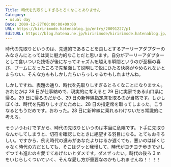 ```yaml
---
Title: 時代を先取りしすぎるとろくなことありません
Category:
- usual day
Date: 2009-12-27T00:00:00+09:00
URL: https://kiririmode.hatenablog.jp/entry/20091227/p1
EditURL: https://blog.hatena.ne.jp/kiririmode/kiririmode.hatenablog.jp/atom/entry/8454420450078212309
---
```



時代の先取りというのは、先進的であることを良しとするアーリーアダプターのみなさんにとっては実に魅力的なことだと思います。自分がアーリーアダプターとして食いついた技術が後になってキャズムを越える瞬間というのが至極の喜び、ブームになったころで先輩面して説明して悦にひたる快感がやめられないとまらない、そんな方ももしかしたらいらっしゃるかもしれませんね。

しかしですね、表題の通り、時代を先取りしすぎるとろくなことになりません。
おれとかは 28 日が仕事納めで、現実的に考えると 29 日に実家である山口県に帰る。29 日に帰るのだから、29 日の新幹線指定席を取るのが当然です。しかしぼくは、時代を先取りしすぎたために、28 日の指定席を取ってしまった。こうなるともうだめです。おわった。28 日に新幹線に乗れるわけないだろ常識的に考えろ。

そういうわけですから、時代の先取りというのは本当に危険です。下手に先取りなんかしてしまうと、切符を確認したときに絶望する羽目になる。とてもおそろしい。ですから、例え時代の進みがあなたよりはるか遅くても、悪いのはぼくじゃなく時代の方だとしても、そこはグッと我慢して、時代がヨチヨチ歩きで少しずつでも進むのを愛でてあげないとダメです。ダメぜったい。時代の後ろ 3 m をいじらしくついていく、そんな愛し方が重要なのかもしれませんね！！！！
